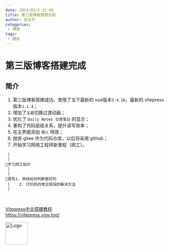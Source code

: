 ```yaml
---
date: 2024/05/5 21:00
title: 第三版博客搭建完成
author: 张军杰
categories:
 - 博客
tags:
 - 建站
---
```

# 第三版博客搭建完成

## 简介


1. 第三版博客搭建成功，使用了当下最新的 vue版本`3.4.26`，最新的 vitepress 版本`1.1.4`；
2. 增加了`主题`切换过渡动画；
3. 优化了 `Daily Notes 日常笔记` 的显示；
4. 重构了代码层级关系，提升读写效率；
5. 在主界面添加 `烟火` 特效；
6. 抛弃 gitee 作为代码仓库，以后将采用 github；
7. 开始学习网络工程师新里程（网工）。


```ts:no-line-numbers
 |
 |
🔸学习网工知识
 |
 |
🔸首先1. 网线如何判断是好的
 |    2. 打印机的常见错误的解决方法
 |    
```

<br/>
<div class="linkcard">
  <a href="https://vitepress.yiov.top/" target="_blank">
    <p class="description">Vitepress中文搭建教程<br><span>https://vitepress.yiov.top/</span></p>
    <div class="logo">
        <img alt="Logo" width="70px" height="70px" src="https://gitee.com/zhangjunjiee/article-images/raw/master/images/202405051433983.jpg" />
    </div>
  </a>
</div>